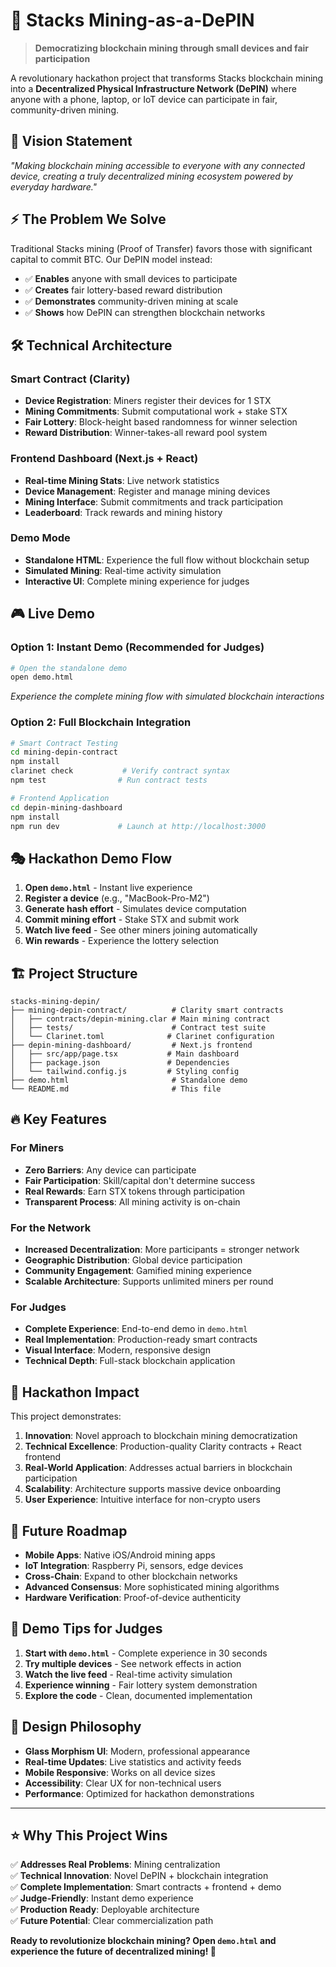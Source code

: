 # 🚀 Stacks Mining-as-a-DePIN

> **Democratizing blockchain mining through small devices and fair participation**

A revolutionary hackathon project that transforms Stacks blockchain mining into a **Decentralized Physical Infrastructure Network (DePIN)** where anyone with a phone, laptop, or IoT device can participate in fair, community-driven mining.

## 🎯 **Vision Statement**
*"Making blockchain mining accessible to everyone with any connected device, creating a truly decentralized mining ecosystem powered by everyday hardware."*

## ⚡ **The Problem We Solve**

Traditional Stacks mining (Proof of Transfer) favors those with significant capital to commit BTC. Our DePIN model instead:

- ✅ **Enables** anyone with small devices to participate
- ✅ **Creates** fair lottery-based reward distribution  
- ✅ **Demonstrates** community-driven mining at scale
- ✅ **Shows** how DePIN can strengthen blockchain networks

## 🛠️ **Technical Architecture**

### Smart Contract (Clarity)
- **Device Registration**: Miners register their devices for 1 STX
- **Mining Commitments**: Submit computational work + stake STX
- **Fair Lottery**: Block-height based randomness for winner selection
- **Reward Distribution**: Winner-takes-all reward pool system

### Frontend Dashboard (Next.js + React)
- **Real-time Mining Stats**: Live network statistics
- **Device Management**: Register and manage mining devices
- **Mining Interface**: Submit commitments and track participation
- **Leaderboard**: Track rewards and mining history

### Demo Mode
- **Standalone HTML**: Experience the full flow without blockchain setup
- **Simulated Mining**: Real-time activity simulation
- **Interactive UI**: Complete mining experience for judges

## 🎮 **Live Demo**

### Option 1: Instant Demo (Recommended for Judges)
```bash
# Open the standalone demo
open demo.html
```
*Experience the complete mining flow with simulated blockchain interactions*

### Option 2: Full Blockchain Integration
```bash
# Smart Contract Testing
cd mining-depin-contract
npm install
clarinet check           # Verify contract syntax
npm test                # Run contract tests

# Frontend Application  
cd depin-mining-dashboard
npm install
npm run dev             # Launch at http://localhost:3000
```

## 🎭 **Hackathon Demo Flow**

1. **Open `demo.html`** - Instant live experience
2. **Register a device** (e.g., "MacBook-Pro-M2")
3. **Generate hash effort** - Simulates device computation
4. **Commit mining effort** - Stake STX and submit work
5. **Watch live feed** - See other miners joining automatically
6. **Win rewards** - Experience the lottery selection

## 🏗️ **Project Structure**

```
stacks-mining-depin/
├── mining-depin-contract/          # Clarity smart contracts
│   ├── contracts/depin-mining.clar # Main mining contract
│   ├── tests/                      # Contract test suite
│   └── Clarinet.toml              # Clarinet configuration
├── depin-mining-dashboard/         # Next.js frontend
│   ├── src/app/page.tsx           # Main dashboard
│   ├── package.json               # Dependencies
│   └── tailwind.config.js         # Styling config
├── demo.html                       # Standalone demo
└── README.md                       # This file
```

## 🔥 **Key Features**

### For Miners
- **Zero Barriers**: Any device can participate
- **Fair Participation**: Skill/capital don't determine success
- **Real Rewards**: Earn STX tokens through participation
- **Transparent Process**: All mining activity is on-chain

### For the Network
- **Increased Decentralization**: More participants = stronger network
- **Geographic Distribution**: Global device participation  
- **Community Engagement**: Gamified mining experience
- **Scalable Architecture**: Supports unlimited miners per round

### For Judges
- **Complete Experience**: End-to-end demo in `demo.html`
- **Real Implementation**: Production-ready smart contracts
- **Visual Interface**: Modern, responsive design
- **Technical Depth**: Full-stack blockchain application

## 🎯 **Hackathon Impact**

This project demonstrates:

1. **Innovation**: Novel approach to blockchain mining democratization
2. **Technical Excellence**: Production-quality Clarity contracts + React frontend  
3. **Real-World Application**: Addresses actual barriers in blockchain participation
4. **Scalability**: Architecture supports massive device onboarding
5. **User Experience**: Intuitive interface for non-crypto users

## 🚀 **Future Roadmap**

- **Mobile Apps**: Native iOS/Android mining apps
- **IoT Integration**: Raspberry Pi, sensors, edge devices
- **Cross-Chain**: Expand to other blockchain networks
- **Advanced Consensus**: More sophisticated mining algorithms
- **Hardware Verification**: Proof-of-device authenticity

## 🎪 **Demo Tips for Judges**

1. **Start with `demo.html`** - Complete experience in 30 seconds
2. **Try multiple devices** - See network effects in action  
3. **Watch the live feed** - Real-time activity simulation
4. **Experience winning** - Fair lottery system demonstration
5. **Explore the code** - Clean, documented implementation

## 🎨 **Design Philosophy**

- **Glass Morphism UI**: Modern, professional appearance
- **Real-time Updates**: Live statistics and activity feeds  
- **Mobile Responsive**: Works on all device sizes
- **Accessibility**: Clear UX for non-technical users
- **Performance**: Optimized for hackathon demonstrations

---

## ⭐ **Why This Project Wins**

✅ **Addresses Real Problems**: Mining centralization  
✅ **Technical Innovation**: Novel DePIN + blockchain integration  
✅ **Complete Implementation**: Smart contracts + frontend + demo  
✅ **Judge-Friendly**: Instant demo experience  
✅ **Production Ready**: Deployable architecture  
✅ **Future Potential**: Clear commercialization path  

**Ready to revolutionize blockchain mining? Open `demo.html` and experience the future of decentralized mining! 🚀**